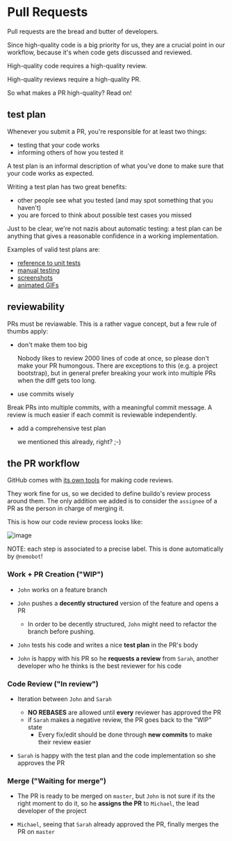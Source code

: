 # Pull Requests

Pull requests are the bread and butter of developers.

Since high-quality code is a big priority for us, they are a crucial point in our workflow, because it's when code gets discussed and reviewed.

High-quality code requires a high-quality review.

High-quality reviews require a high-quality PR.

So what makes a PR high-quality? Read on!

## test plan
Whenever you submit a PR, you're responsible for at least two things:
- testing that your code works
- informing others of how you tested it

A test plan is an informal description of what you've done to make sure that your code works as expected.

Writing a test plan has two great benefits:
- other people see what you tested (and may spot something that you haven't)
- you are forced to think about possible test cases you missed


Just to be clear, we're not nazis about automatic testing: a test plan can be anything that gives a reasonable confidence in a working implementation.

Examples of valid test plans are:
- [reference to unit tests](https://github.omnilab.our.buildo.io/buildo/aliniq/pull/2572)
- [manual testing](https://github.omnilab.our.buildo.io/buildo/aliniq/pull/2548)
- [screenshots](https://github.omnilab.our.buildo.io/buildo/aliniq/pull/2541)
- [animated GIFs](https://github.omnilab.our.buildo.io/buildo/aliniq/pull/2396)

## reviewability
PRs must be reviawable. This is a rather vague concept, but a few rule of thumbs apply:

- don't make them too big

  Nobody likes to review 2000 lines of code at once, so please don't make your PR humongous. There are exceptions to this (e.g. a project bootstrap), but in general prefer breaking your work into multiple PRs when the diff gets too long.

-  use commits wisely

  Break PRs into multiple commits, with a meaningful commit message. A review is much easier if each commit is reviewable independently.

- add a comprehensive test plan

  we mentioned this already, right? ;-)

## the PR workflow
GitHub comes with [its own tools](https://help.github.com/articles/about-pull-request-reviews/) for making code reviews.

They work fine for us, so we decided to define buildo's review process around them. The only addition we added is to consider the `assignee` of a PR as the person in charge of merging it.

This is how our code review process looks like:

![image](https://cloud.githubusercontent.com/assets/4029499/23214483/206532d4-f90f-11e6-8cf6-f68313a752d4.png)

NOTE: each step is associated to a precise label. This is done automatically by `@nemobot`!

### Work + PR Creation ("WIP")
- `John` works on a feature branch

- `John` pushes a **decently structured** version of the feature and opens a PR
  - In order to be decently structured, `John` might need to refactor the branch before pushing.

- `John` tests his code and writes a nice **test plan** in the PR's body

- `John` is happy with his PR so he **requests a review** from `Sarah`, another developer who he thinks is the best reviewer for his code

### Code Review ("In review")
- Iteration between `John` and `Sarah`
  - **NO REBASES** are allowed until **every** reviewer has approved the PR
  - if `Sarah` makes a negative review, the PR goes back to the "WIP" state
    - Every fix/edit should be done through **new commits** to make their review easier

- `Sarah` is happy with the test plan and the code implementation so she approves the PR

### Merge ("Waiting for merge")
- The PR is ready to be merged on `master`, but `John` is not sure if its the right moment to do it, so he **assigns the PR** to `Michael`, the lead developer of the project

- `Michael`, seeing that `Sarah` already approved the PR, finally merges the PR on `master`
